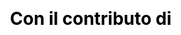 ---
title: "Con il contributo di"
order: 4
color: "#993701"
layout: "slider"
css: "contributor"
#id: "sponsors"
---